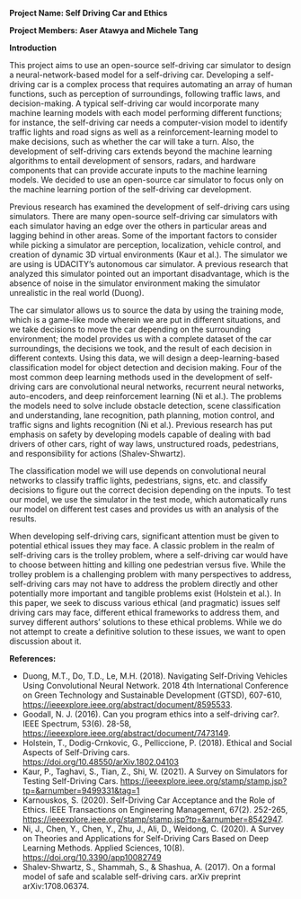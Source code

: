 **Project Name: Self Driving Car and Ethics**

**Project Members: Aser Atawya and Michele Tang**

**Introduction**

This project aims to use an open-source self-driving car simulator to design a neural-network-based model for a self-driving car. Developing a self-driving car is a complex process that requires automating an array of human functions, such as perception of surroundings, following traffic laws, and decision-making. A typical self-driving car would incorporate many machine learning models with each model performing different functions; for instance, the self-driving car needs a computer-vision model to identify traffic lights and road signs as well as a reinforcement-learning model to make decisions, such as whether the car will take a turn. Also, the development of self-driving cars extends beyond the machine learning algorithms to entail development of sensors, radars, and hardware components that can provide accurate inputs to the machine learning models. We decided to use an open-source car simulator to focus only on the machine learning portion of the self-driving car development. 

Previous research has examined the development of self-driving cars using simulators. There are many open-source self-driving car simulators with each simulator having an edge over the others in particular areas and lagging behind in other areas. Some of the important factors to consider while picking a simulator are perception, localization, vehicle control, and creation of dynamic 3D virtual environments (Kaur et al.). The simulator we are using is UDACITY’s autonomous car simulator. A previous research that analyzed this simulator pointed out an important disadvantage, which is the absence of noise in the simulator environment making the simulator unrealistic in the real world (Duong). 

The car simulator allows us to source the data by using the training mode, which is a game-like mode wherein we are put in different situations, and we take decisions to move the car depending on the surrounding environment; the model provides us with a complete dataset of the car surroundings, the decisions we took, and the result of each decision in different contexts. Using this data, we will design a deep-learning-based classification model for object detection and decision making. Four of the most common deep learning methods used in the development of self-driving cars are convolutional neural networks, recurrent neural networks, auto-encoders, and deep reinforcement learning (Ni et al.). The problems the models need to solve include obstacle detection, scene classification and understanding, lane recognition, path planning, motion control, and traffic signs and lights recognition (Ni et al.). Previous research has put emphasis on safety by developing models capable of dealing with bad drivers of other cars, right of way laws, unstructured roads, pedestrians, and responsibility for actions (Shalev-Shwartz). 

The classification model we will use depends on convolutional neural networks to classify traffic lights, pedestrians, signs, etc. and classify decisions to figure out the correct decision depending on the inputs. To test our model, we use the simulator in the test mode, which automatically runs our model on different test cases and provides us with an analysis of the results.

When developing self-driving cars, significant attention must be given to potential ethical issues they may face. A classic problem in the realm of self-driving cars is the trolley problem, where a self-driving car would have to choose between hitting and killing one pedestrian versus five. While the trolley problem is a challenging problem with many perspectives to address, self-driving cars may not have to address the problem directly and other potentially more important and tangible problems exist (Holstein et al.). In this paper, we seek to discuss various ethical (and pragmatic) issues self driving cars may face, different ethical frameworks to address them, and survey different authors’ solutions to these ethical problems. While we do not attempt to create a definitive solution to these issues, we want to open discussion about it. 

**References:**
* Duong, M.T., Do, T.D., Le, M.H. (2018). Navigating Self-Driving Vehicles Using Convolutional Neural Network. 2018 4th International Conference on Green Technology and Sustainable Development (GTSD), 607-610, https://ieeexplore.ieee.org/abstract/document/8595533.
* Goodall, N. J. (2016). Can you program ethics into a self-driving car?. IEEE Spectrum, 53(6). 28-58, https://ieeexplore.ieee.org/abstract/document/7473149.
* Holstein, T., Dodig-Crnkovic, G., Pelliccione, P. (2018). Ethical and Social Aspects of Self-Driving cars. 	 
https://doi.org/10.48550/arXiv.1802.04103
* Kaur, P., Taghavi, S., Tian, Z., Shi, W. (2021). A Survey on Simulators for Testing Self-Driving Cars. https://ieeexplore.ieee.org/stamp/stamp.jsp?tp=&arnumber=9499331&tag=1
* Karnouskos, S. (2020). Self-Driving Car Acceptance and the Role of Ethics. IEEE Transactions on Engineering Management, 67(2). 252-265, https://ieeexplore.ieee.org/stamp/stamp.jsp?tp=&arnumber=8542947.
* Ni, J., Chen, Y., Chen, Y., Zhu, J., Ali, D., Weidong, C. (2020). A Survey on Theories and Applications for Self-Driving Cars Based on Deep Learning Methods. Applied Sciences, 10(8). https://doi.org/10.3390/app10082749
* Shalev-Shwartz, S., Shammah, S., & Shashua, A. (2017). On a formal model of safe and scalable self-driving cars. arXiv preprint arXiv:1708.06374.



